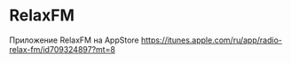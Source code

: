 RelaxFM
=======

Приложение RelaxFM на AppStore https://itunes.apple.com/ru/app/radio-relax-fm/id709324897?mt=8
